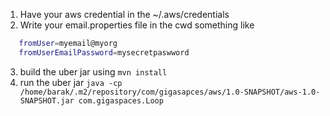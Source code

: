 1. Have your aws credential in the ~/.aws/credentials
2. Write your email.properties file in the cwd something like

````Bash
   fromUser=myemail@myorg
   fromUserEmailPassword=mysecretpaswword
````

3. build the uber jar using `mvn install`
4. run the uber jar 
`java -cp /home/barak/.m2/repository/com/gigasapces/aws/1.0-SNAPSHOT/aws-1.0-SNAPSHOT.jar com.gigaspaces.Loop`

